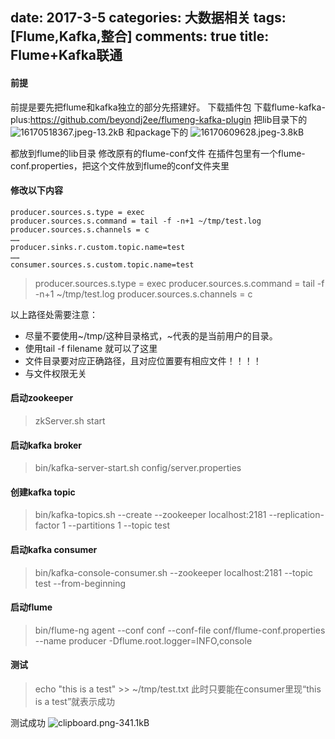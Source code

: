 ﻿date: 2017-3-5
categories: 大数据相关
tags: [Flume,Kafka,整合]
comments: true
title: Flume+Kafka联通
---

#### 前提
前提是要先把flume和kafka独立的部分先搭建好。
下载插件包
下载flume-kafka-plus:https://github.com/beyondj2ee/flumeng-kafka-plugin
把lib目录下的
![16170518367.jpeg-13.2kB][1]
和package下的
![16170609628.jpeg-3.8kB][2]
 
都放到flume的lib目录
修改原有的flume-conf文件
在插件包里有一个flume-conf.properties，把这个文件放到flume的conf文件夹里

#### 修改以下内容
```
producer.sources.s.type = exec
producer.sources.s.command = tail -f -n+1 ~/tmp/test.log
producer.sources.s.channels = c
……
producer.sinks.r.custom.topic.name=test
……
consumer.sources.s.custom.topic.name=test
```
>producer.sources.s.type = exec
producer.sources.s.command = tail -f -n+1 ~/tmp/test.log
producer.sources.s.channels = c

以上路径处需要注意：

- 尽量不要使用~/tmp/这种目录格式，~代表的是当前用户的目录。
- 使用tail -f filename 就可以了这里
- 文件目录要对应正确路径，且对应位置要有相应文件！！！！
- 与文件权限无关

#### 启动zookeeper
>zkServer.sh start

#### 启动kafka broker
>bin/kafka-server-start.sh config/server.properties

#### 创建kafka topic
>bin/kafka-topics.sh --create --zookeeper localhost:2181 --replication-factor 1 --partitions 1 --topic test

#### 启动kafka consumer
>bin/kafka-console-consumer.sh --zookeeper localhost:2181 --topic test --from-beginning

#### 启动flume
>bin/flume-ng agent --conf conf --conf-file conf/flume-conf.properties --name producer -Dflume.root.logger=INFO,console

#### 测试
>echo "this is a test" >> ~/tmp/test.txt
此时只要能在consumer里现“this is a test”就表示成功

测试成功
![clipboard.png-341.1kB][3]
 


  [1]: http://static.zybuluo.com/EVA001/tpbh3f9gohzlhub17isbdog8/16170518367.jpeg
  [2]: http://static.zybuluo.com/EVA001/6g1obtz1ta8v3ni98m3mxvq8/16170609628.jpeg
  [3]: http://static.zybuluo.com/EVA001/ka8x77hq9bkxoeuxftjtspu9/clipboard.png